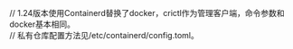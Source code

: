 // 1.24版本使用Containerd替换了docker，crictl作为管理客户端，命令参数和docker基本相同。  
// 私有仓库配置方法见/etc/containerd/config.toml。
